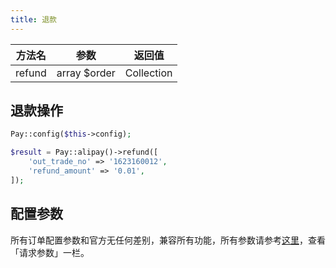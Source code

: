 ```yaml
---
title: 退款
---
```


| 方法名 | 参数 | 返回值 |
| :---: | :---: | :---: |
| refund | array $order | Collection |

## 退款操作

```php
Pay::config($this->config);

$result = Pay::alipay()->refund([
    'out_trade_no' => '1623160012',
    'refund_amount' => '0.01',
]);
```

## 配置参数

所有订单配置参数和官方无任何差别，兼容所有功能，所有参数请参考[这里](https://opendocs.alipay.com/apis/api_1/alipay.trade.refund)，查看「请求参数」一栏。
